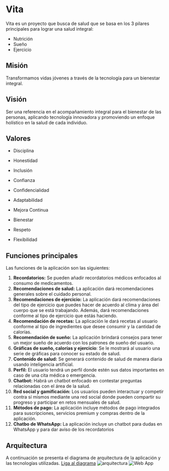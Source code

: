 # Vita 

Vita es un proyecto que busca de salud que se basa en los 3 pilares principales para lograr una salud integral:
- Nutrición
- Sueño
- Ejercicio

## Misión

Transformamos vidas jóvenes a través de la tecnología para un bienestar integral.


## Visión

Ser una referencia en el acompañamiento integral para el bienestar de las personas, aplicando tecnología innovadora y promoviendo un enfoque holístico en la salud de cada individuo.

## Valores

- Disciplina

- Honestidad

- Inclusión

- Confianza

- Confidencialidad

- Adaptabilidad

- Mejora Continua

- Bienestar

- Respeto

- Flexibilidad


## Funciones principales

Las funciones de la aplicación son las siguientes:
1. **Recordatorios:**  Se pueden añadir recordatorios médicos enfocados al consumo de medicamentos.
2. **Recomendaciones de salud:** La aplicación dará recomendaciones generales sobre el cuidado personal.
3. **Recomendaciones de ejercicio:** La aplicación dará recomendaciones del tipo de ejercicio que puedes hacer de acuerdo al clima y área del cuerpo que se está trabajando. Además, dará recomendaciones conforme al tipo de ejercicio que estás haciendo.
4. **Recomendación de recetas:**  La aplicación le dará recetas al usuario conforme al tipo de ingredientes que desee consumir y la cantidad de calorías.
5. **Recomendación de sueño:** La aplicación brindará consejos para tener un mejor sueño de acuerdo con los patrones de sueño del usuario.
6. **Gráficas de sueño, calorías y ejercicio**: Se le mostrará al usuario una serie de gráficas para conocer su estado de salud.
7. **Contenido de salud:** Se generará contenido de salud de manera diaria usando inteligencia artificial.
8. **Perfil:** El usuario tendrá un perfil  donde estén sus datos importantes en caso de una cita médica o emergencia.
9. **Chatbot:** Habrá un chatbot enfocado en contestar preguntas relacionadas con el área de la salud.
10. **Red social y gamificación:** Los usuarios pueden interactuar y competir contra sí mismos mediante una red social donde pueden compartir su progreso y participar en retos mensuales de salud.
11. **Métodos de pago:** La aplicación incluye métodos de pago integrados para suscripciones, servicios premium y compras dentro de la aplicación.
12. **Chatbo de WhatsApp:** La aplicación incluye un chatbot para dudas en WhatsApp y para dar aviso de los recordatorios

## Arquitectura
A continuación se presenta el diagrama de arquitectura de la aplicación y las tecnologías utilizadas.
[Liga al diagrama](https://docs.google.com/presentation/d/1jz4_5x_IgxRAKotzPRCgc_uZ1I3ustEk/edit?usp=sharing&ouid=107368890452863269277&rtpof=true&sd=true)
![arquitectura](https://github.com/wizelineacademy/itesm-socioformador-feb-jun-2024-vita/assets/51843944/a2c392f4-a1cb-4cf4-8bf4-d94e28d7da21)
![Web App](https://github.com/wizelineacademy/itesm-socioformador-feb-jun-2024-vita/assets/51843944/37441533-0b9f-436c-9146-e610984c4459)


